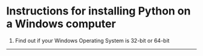Instructions for installing Python on a Windows computer
========================================================

1. Find out if your Windows Operating System is 32-bit or 64-bit
----------------------------------------------------------------



